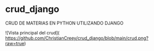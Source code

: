 # crud_django
CRUD DE MATERIAS EN PYTHON UTILIZANDO DJANGO

<span>![</span><span>Vista principal del crud</span><span>]</span><span>(</span>
<span>https://github.com/ChristianCreey/crud_django/blob/main/crud.png?raw=true</span><span>)</span>
